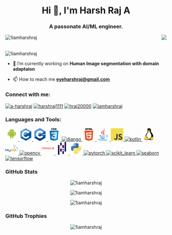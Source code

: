 <h1 align="center">Hi 👋, I'm Harsh Raj A</h1>
<h3 align="center">A passonate AI/ML engineer.</h3>

<div style="display: flex; justify-content: space-between;">
  <div>
    <img src="https://leetcard.jacoblin.cool/Iamharshraj?theme=dark&font=Emilys%20Candy&ext=heatmap" alt="1iamharshraj" />
  </div>
  <div>
    <img src="https://leetcode-badge-showcase.vercel.app/api?username=iamharshraj&theme=dark&border=no-border&animated=true" />
  </div>
</div>

<br>

<p align="left"> <img src="https://komarev.com/ghpvc/?username=1iamharshraj&label=Profile%20views&color=0e75b6&style=flat&theme=dark" alt="1iamharshraj" /> </p>


- 🔭 I’m currently working on **Human Image segmentation with domain adaptaion**

- 📫 How to reach me **eyeharshraj@gmail.com**

<h3 align="left">Connect with me:</h3>
<p align="left">
<a href="https://linkedin.com/in/a-harshraj" target="blank"><img align="center" src="https://raw.githubusercontent.com/rahuldkjain/github-profile-readme-generator/master/src/images/icons/Social/linked-in-alt.svg" alt="a-harshraj" height="30" width="40" /></a>
<a href="https://kaggle.com/harshraj1111" target="blank"><img align="center" src="https://raw.githubusercontent.com/rahuldkjain/github-profile-readme-generator/master/src/images/icons/Social/kaggle.svg" alt="harshraj1111" height="30" width="40" /></a>
<a href="https://www.hackerrank.com/hraj20000" target="blank"><img align="center" src="https://raw.githubusercontent.com/rahuldkjain/github-profile-readme-generator/master/src/images/icons/Social/hackerrank.svg" alt="hraj20000" height="30" width="40" /></a>
<a href="https://www.leetcode.com/iamharshraj" target="blank"><img align="center" src="https://raw.githubusercontent.com/rahuldkjain/github-profile-readme-generator/master/src/images/icons/Social/leet-code.svg" alt="iamharshraj" height="30" width="40" /></a>
</p>

<h3 align="left">Languages and Tools:</h3>
<p align="left"> <a href="https://developer.android.com" target="_blank" rel="noreferrer"> <img src="https://raw.githubusercontent.com/devicons/devicon/master/icons/android/android-original-wordmark.svg" alt="android" width="40" height="40"/> </a> <a href="https://www.cprogramming.com/" target="_blank" rel="noreferrer"> <img src="https://raw.githubusercontent.com/devicons/devicon/master/icons/c/c-original.svg" alt="c" width="40" height="40"/> </a> <a href="https://www.w3schools.com/cpp/" target="_blank" rel="noreferrer"> <img src="https://raw.githubusercontent.com/devicons/devicon/master/icons/cplusplus/cplusplus-original.svg" alt="cplusplus" width="40" height="40"/> </a> <a href="https://www.w3schools.com/css/" target="_blank" rel="noreferrer"> <img src="https://raw.githubusercontent.com/devicons/devicon/master/icons/css3/css3-original-wordmark.svg" alt="css3" width="40" height="40"/> </a> <a href="https://www.djangoproject.com/" target="_blank" rel="noreferrer"> <img src="https://cdn.worldvectorlogo.com/logos/django.svg" alt="django" width="40" height="40"/> </a> <a href="https://www.w3.org/html/" target="_blank" rel="noreferrer"> <img src="https://raw.githubusercontent.com/devicons/devicon/master/icons/html5/html5-original-wordmark.svg" alt="html5" width="40" height="40"/> </a> <a href="https://www.java.com" target="_blank" rel="noreferrer"> <img src="https://raw.githubusercontent.com/devicons/devicon/master/icons/java/java-original.svg" alt="java" width="40" height="40"/> </a> <a href="https://developer.mozilla.org/en-US/docs/Web/JavaScript" target="_blank" rel="noreferrer"> <img src="https://raw.githubusercontent.com/devicons/devicon/master/icons/javascript/javascript-original.svg" alt="javascript" width="40" height="40"/> </a> <a href="https://kotlinlang.org" target="_blank" rel="noreferrer"> <img src="https://www.vectorlogo.zone/logos/kotlinlang/kotlinlang-icon.svg" alt="kotlin" width="40" height="40"/> </a> <a href="https://www.linux.org/" target="_blank" rel="noreferrer"> <img src="https://raw.githubusercontent.com/devicons/devicon/master/icons/linux/linux-original.svg" alt="linux" width="40" height="40"/> </a> <a href="https://www.mysql.com/" target="_blank" rel="noreferrer"> <img src="https://raw.githubusercontent.com/devicons/devicon/master/icons/mysql/mysql-original-wordmark.svg" alt="mysql" width="40" height="40"/> </a> <a href="https://opencv.org/" target="_blank" rel="noreferrer"> <img src="https://www.vectorlogo.zone/logos/opencv/opencv-icon.svg" alt="opencv" width="40" height="40"/> </a> <a href="https://www.oracle.com/" target="_blank" rel="noreferrer"> <img src="https://raw.githubusercontent.com/devicons/devicon/master/icons/oracle/oracle-original.svg" alt="oracle" width="40" height="40"/> </a> <a href="https://pandas.pydata.org/" target="_blank" rel="noreferrer"> <img src="https://raw.githubusercontent.com/devicons/devicon/2ae2a900d2f041da66e950e4d48052658d850630/icons/pandas/pandas-original.svg" alt="pandas" width="40" height="40"/> </a> <a href="https://www.python.org" target="_blank" rel="noreferrer"> <img src="https://raw.githubusercontent.com/devicons/devicon/master/icons/python/python-original.svg" alt="python" width="40" height="40"/> </a> <a href="https://pytorch.org/" target="_blank" rel="noreferrer"> <img src="https://www.vectorlogo.zone/logos/pytorch/pytorch-icon.svg" alt="pytorch" width="40" height="40"/> </a> <a href="https://scikit-learn.org/" target="_blank" rel="noreferrer"> <img src="https://upload.wikimedia.org/wikipedia/commons/0/05/Scikit_learn_logo_small.svg" alt="scikit_learn" width="40" height="40"/> </a> <a href="https://seaborn.pydata.org/" target="_blank" rel="noreferrer"> <img src="https://seaborn.pydata.org/_images/logo-mark-lightbg.svg" alt="seaborn" width="40" height="40"/> </a> <a href="https://www.tensorflow.org" target="_blank" rel="noreferrer"> <img src="https://www.vectorlogo.zone/logos/tensorflow/tensorflow-icon.svg" alt="tensorflow" width="40" height="40"/> </a> </p>

<b><h3 align="left">GitHub Stats</h3> </b>
<p align="center"> <img src="https://github-readme-stats.vercel.app/api?username=1iamharshraj&theme=radical&hide_border=false&include_all_commits=false&count_private=false" alt="1iamharshraj" /> </p>
<p align="center"> <img src="https://github-readme-streak-stats.herokuapp.com/?user=1iamharshraj&theme=radical&hide_border=false" alt="1iamharshraj" /> </p>
<p align="center"> <img src="https://github-readme-stats.vercel.app/api/top-langs/?username=1iamharshraj&theme=radical&hide_border=false&include_all_commits=false&count_private=false&layout=compact" alt="1iamharshraj" /> </p>

<h3 align="left">GitHub Trophies</h3>
<p align="center"> <img src="https://github-trophies.vercel.app/?username=1iamharshraj&theme=onedark&no-frame=false&no-bg=false&margin-w=4" alt="1iamharshraj" /> </p>
